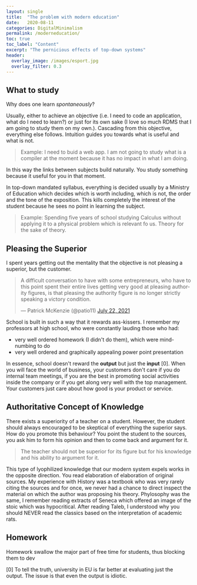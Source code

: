 ```yaml
---
layout: single
title:  "The problem with modern education"
date:   2020-08-11
categories: DigitalMinimalism
permalink: /moderneducation/
toc: true
toc_label: "Content"
excerpt: "The pernicious effects of top-down systems"
header:
  overlay_image: /images/esport.jpg
  overlay_filter: 0.3
---
```


## What to study

Why does one learn *spontaneously*? 

Usually, either to achieve an objective (i.e. I need to code an application, what do I need to learn?) or just for its own sake (I love so much RDMS that I am going to study them on my own.). Cascading from this objective, everything else follows. Intuition guides you towards what is useful and what is not.

> Example: I need to buid a web app. I am not going to study what is a compiler at the moment because it has no impact in what I am doing.

In this way the links between subjects build naturally. You study something because it useful for you in that moment.

In top-down mandated syllabus, everything is decided usually by a Ministry of Education which decides which is worth including, which is not, the order and the tone of the exposition. This kills completely the interest of the student because he sees no point in learning the subject.

>Example: Spending five years of school studying Calculus without applying it to a physical problem which is relevant fo us. Theory for the sake of theory.

## Pleasing the Superior

I spent years getting out the mentality that the objective is not pleasing a superior, but the customer.

<blockquote class="twitter-tweet"><p lang="en" dir="ltr">A difficult conversation to have with some entrepreneurs, who have to this point spent their entire lives getting very good at pleasing authority figures, is that pleasing the authority figure is no longer strictly speaking a victory condition.</p>&mdash; Patrick McKenzie (@patio11) <a href="https://twitter.com/patio11/status/1418037331211153410?ref_src=twsrc%5Etfw">July 22, 2021</a></blockquote> <script async src="https://platform.twitter.com/widgets.js" charset="utf-8"></script>

School is built in such a way that it rewards ass-kissers. I remember my professors at high school, who were constantly lauding those who had:

- very well ordered homework (I didn't do them), which were mind-numbing to do
- very well ordered and graphically appealing power point presentation

In essence, school doesn't reward the **output** but just the **input** [0]. When you will face the world of business, your customers don't care if you do internal team meetings, if you are the best in promoting social activities inside the company or if you get along very well with the top management. Your customers just care about how good is your product or service. 


## Authoritative Concept of Knowledge

There exists a superiority of a teacher on a student. However, the student should always encouraged to be skeptical of everything the superior says. How do you promote this behaviour? You point the student to the sources, you ask him to form his opinion and then to come back and argument for it. 

> The teacher should not be superior for its figure but for his knowledge and his ability to argument for it.

This type of lyophilized knowledge that our modern system expels works in the opposite direction. You read elaboration of elaboration of original sources. My experience with History was a textbook who was very rarely citing the sources and for once, we never had a chance to direct inspect the material on which the author was proposing his theory. Phylosophy was the same, I remember reading extracts of Seneca which offered an image of the stoic which was hypocritical. After reading Taleb, I understood why you should NEVER read the classics based on the interpretation of academic rats.

## Homework

Homework swallow the major part of free time for students, thus blocking them to dev



[0] To tell the truth, university in EU is far better at evaluating just the output. The issue is that even the output is idiotic.